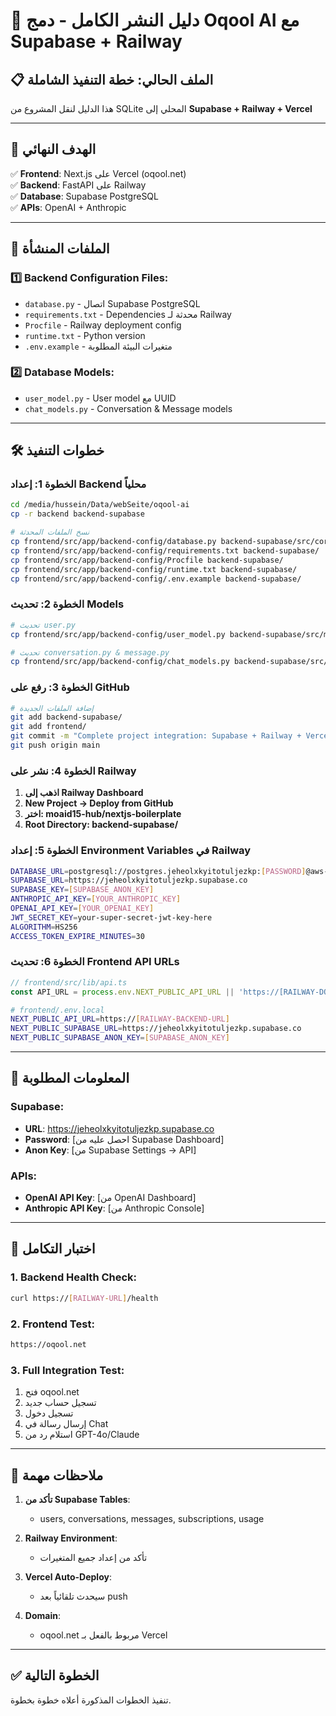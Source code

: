 # 🚀 دليل النشر الكامل - دمج Oqool AI مع Supabase + Railway

## 📋 الملف الحالي: خطة التنفيذ الشاملة

هذا الدليل لنقل المشروع من SQLite المحلي إلى **Supabase + Railway + Vercel**

---

## 🎯 الهدف النهائي

✅ **Frontend**: Next.js على Vercel (oqool.net)  
✅ **Backend**: FastAPI على Railway  
✅ **Database**: Supabase PostgreSQL  
✅ **APIs**: OpenAI + Anthropic  

---

## 📂 الملفات المنشأة

### 1️⃣ Backend Configuration Files:
- `database.py` - اتصال Supabase PostgreSQL
- `requirements.txt` - Dependencies محدثة لـ Railway
- `Procfile` - Railway deployment config
- `runtime.txt` - Python version
- `.env.example` - متغيرات البيئة المطلوبة

### 2️⃣ Database Models:
- `user_model.py` - User model مع UUID
- `chat_models.py` - Conversation & Message models

---

## 🛠️ خطوات التنفيذ

### الخطوة 1: إعداد Backend محلياً
```bash
cd /media/hussein/Data/webSeite/oqool-ai
cp -r backend backend-supabase

# نسخ الملفات المحدثة
cp frontend/src/app/backend-config/database.py backend-supabase/src/core/
cp frontend/src/app/backend-config/requirements.txt backend-supabase/
cp frontend/src/app/backend-config/Procfile backend-supabase/
cp frontend/src/app/backend-config/runtime.txt backend-supabase/
cp frontend/src/app/backend-config/.env.example backend-supabase/
```

### الخطوة 2: تحديث Models
```bash
# تحديث user.py
cp frontend/src/app/backend-config/user_model.py backend-supabase/src/models/user.py

# تحديث conversation.py & message.py  
cp frontend/src/app/backend-config/chat_models.py backend-supabase/src/models/
```

### الخطوة 3: رفع على GitHub
```bash
# إضافة الملفات الجديدة
git add backend-supabase/
git add frontend/
git commit -m "Complete project integration: Supabase + Railway + Vercel"
git push origin main
```

### الخطوة 4: نشر على Railway
1. **اذهب إلى Railway Dashboard**
2. **New Project → Deploy from GitHub**
3. **اختر: moaid15-hub/nextjs-boilerplate**
4. **Root Directory: backend-supabase/**

### الخطوة 5: إعداد Environment Variables في Railway
```bash
DATABASE_URL=postgresql://postgres.jeheolxkyitotuljezkp:[PASSWORD]@aws-0-eu-central-1.pooler.supabase.com:5432/postgres
SUPABASE_URL=https://jeheolxkyitotuljezkp.supabase.co
SUPABASE_KEY=[SUPABASE_ANON_KEY]
ANTHROPIC_API_KEY=[YOUR_ANTHROPIC_KEY]
OPENAI_API_KEY=[YOUR_OPENAI_KEY]
JWT_SECRET_KEY=your-super-secret-jwt-key-here
ALGORITHM=HS256
ACCESS_TOKEN_EXPIRE_MINUTES=30
```

### الخطوة 6: تحديث Frontend API URLs
```typescript
// frontend/src/lib/api.ts
const API_URL = process.env.NEXT_PUBLIC_API_URL || 'https://[RAILWAY-DOMAIN]'
```

```bash
# frontend/.env.local
NEXT_PUBLIC_API_URL=https://[RAILWAY-BACKEND-URL]
NEXT_PUBLIC_SUPABASE_URL=https://jeheolxkyitotuljezkp.supabase.co
NEXT_PUBLIC_SUPABASE_ANON_KEY=[SUPABASE_ANON_KEY]
```

---

## 🔑 المعلومات المطلوبة

### Supabase:
- **URL**: https://jeheolxkyitotuljezkp.supabase.co
- **Password**: [احصل عليه من Supabase Dashboard]
- **Anon Key**: [من Supabase Settings → API]

### APIs:
- **OpenAI API Key**: [من OpenAI Dashboard]
- **Anthropic API Key**: [من Anthropic Console]

---

## 🧪 اختبار التكامل

### 1. Backend Health Check:
```bash
curl https://[RAILWAY-URL]/health
```

### 2. Frontend Test:
```bash
https://oqool.net
```

### 3. Full Integration Test:
1. فتح oqool.net
2. تسجيل حساب جديد
3. تسجيل دخول
4. إرسال رسالة في Chat
5. استلام رد من GPT-4o/Claude

---

## 🚨 ملاحظات مهمة

1. **تأكد من Supabase Tables**: 
   - users, conversations, messages, subscriptions, usage

2. **Railway Environment**: 
   - تأكد من إعداد جميع المتغيرات

3. **Vercel Auto-Deploy**: 
   - سيحدث تلقائياً بعد push

4. **Domain**: 
   - oqool.net مربوط بالفعل بـ Vercel

---

## ✅ الخطوة التالية
تنفيذ الخطوات المذكورة أعلاه خطوة بخطوة.